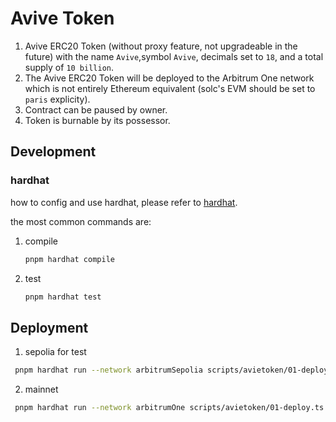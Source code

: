 # Avive Token

1. Avive ERC20 Token (without proxy feature, not upgradeable in the future) with the name `Avive`,symbol `Avive`, decimals set to `18`, and a total supply of `10 billion`.
2. The Avive ERC20 Token will be deployed to the Arbitrum One network which is not entirely Ethereum equivalent (solc's EVM should be set to `paris` explicity).
3. Contract can be paused by owner.
4. Token is burnable by its possessor.

## Development

### hardhat

how to config and use hardhat, please refer to [hardhat](https://hardhat.org/getting-started/).

the most common commands are:

1. compile

   ```bash
   pnpm hardhat compile
   ```

2. test

   ```bash
   pnpm hardhat test
   ```

## Deployment

1. sepolia for test

```bash
 pnpm hardhat run --network arbitrumSepolia scripts/avietoken/01-deploy.ts
```

2. mainnet

```bash
 pnpm hardhat run --network arbitrumOne scripts/avietoken/01-deploy.ts
```
